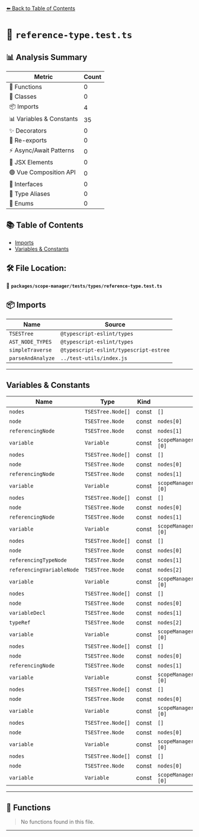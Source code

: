 [⬅️ Back to Table of Contents](../../../../index.md)

# 📄 `reference-type.test.ts`

## 📊 Analysis Summary

| Metric | Count |
|--------|-------|
| 🔧 Functions | 0 |
| 🧱 Classes | 0 |
| 📦 Imports | 4 |
| 📊 Variables & Constants | 35 |
| ✨ Decorators | 0 |
| 🔄 Re-exports | 0 |
| ⚡ Async/Await Patterns | 0 |
| 💠 JSX Elements | 0 |
| 🟢 Vue Composition API | 0 |
| 📐 Interfaces | 0 |
| 📑 Type Aliases | 0 |
| 🎯 Enums | 0 |

## 📚 Table of Contents

- [Imports](#imports)
- [Variables & Constants](#variables-constants)

## 🛠️ File Location:
📂 **`packages/scope-manager/tests/types/reference-type.test.ts`**

## 📦 Imports

| Name | Source |
|------|--------|
| `TSESTree` | `@typescript-eslint/types` |
| `AST_NODE_TYPES` | `@typescript-eslint/types` |
| `simpleTraverse` | `@typescript-eslint/typescript-estree` |
| `parseAndAnalyze` | `../test-utils/index.js` |


---

## Variables & Constants

| Name | Type | Kind | Value | Exported |
|------|------|------|-------|----------|
| `nodes` | `TSESTree.Node[]` | const | `[]` | ✗ |
| `node` | `TSESTree.Node` | const | `nodes[0]` | ✗ |
| `referencingNode` | `TSESTree.Node` | const | `nodes[1]` | ✗ |
| `variable` | `Variable` | const | `scopeManager.getDeclaredVariables(node)[0]` | ✗ |
| `nodes` | `TSESTree.Node[]` | const | `[]` | ✗ |
| `node` | `TSESTree.Node` | const | `nodes[0]` | ✗ |
| `referencingNode` | `TSESTree.Node` | const | `nodes[1]` | ✗ |
| `variable` | `Variable` | const | `scopeManager.getDeclaredVariables(node)[0]` | ✗ |
| `nodes` | `TSESTree.Node[]` | const | `[]` | ✗ |
| `node` | `TSESTree.Node` | const | `nodes[0]` | ✗ |
| `referencingNode` | `TSESTree.Node` | const | `nodes[1]` | ✗ |
| `variable` | `Variable` | const | `scopeManager.getDeclaredVariables(node)[0]` | ✗ |
| `nodes` | `TSESTree.Node[]` | const | `[]` | ✗ |
| `node` | `TSESTree.Node` | const | `nodes[0]` | ✗ |
| `referencingTypeNode` | `TSESTree.Node` | const | `nodes[1]` | ✗ |
| `referencingVariableNode` | `TSESTree.Node` | const | `nodes[2]` | ✗ |
| `variable` | `Variable` | const | `scopeManager.getDeclaredVariables(node)[0]` | ✗ |
| `nodes` | `TSESTree.Node[]` | const | `[]` | ✗ |
| `node` | `TSESTree.Node` | const | `nodes[0]` | ✗ |
| `variableDecl` | `TSESTree.Node` | const | `nodes[1]` | ✗ |
| `typeRef` | `TSESTree.Node` | const | `nodes[2]` | ✗ |
| `variable` | `Variable` | const | `scopeManager.getDeclaredVariables(node)[0]` | ✗ |
| `nodes` | `TSESTree.Node[]` | const | `[]` | ✗ |
| `node` | `TSESTree.Node` | const | `nodes[0]` | ✗ |
| `referencingNode` | `TSESTree.Node` | const | `nodes[1]` | ✗ |
| `variable` | `Variable` | const | `scopeManager.getDeclaredVariables(node)[0]` | ✗ |
| `nodes` | `TSESTree.Node[]` | const | `[]` | ✗ |
| `node` | `TSESTree.Node` | const | `nodes[0]` | ✗ |
| `variable` | `Variable` | const | `scopeManager.getDeclaredVariables(node)[0]` | ✗ |
| `nodes` | `TSESTree.Node[]` | const | `[]` | ✗ |
| `node` | `TSESTree.Node` | const | `nodes[0]` | ✗ |
| `variable` | `Variable` | const | `scopeManager.getDeclaredVariables(node)[0]` | ✗ |
| `nodes` | `TSESTree.Node[]` | const | `[]` | ✗ |
| `node` | `TSESTree.Node` | const | `nodes[0]` | ✗ |
| `variable` | `Variable` | const | `scopeManager.getDeclaredVariables(node)[0]` | ✗ |


---

## 🔧 Functions

> No functions found in this file.


---